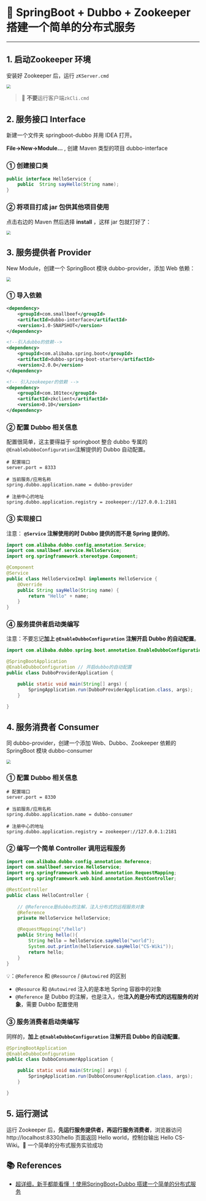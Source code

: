 # 💪 SpringBoot + Dubbo + Zookeeper 搭建一个简单的分布式服务

---

## 1. 启动Zookeeper 环境

安装好 Zookeeper 后，运行 `zKServer.cmd`

<img src="https://gitee.com/veal98/images/raw/master/img/20201129122149.png" style="zoom:67%;" />

> 🚨 **不要**运行客户端`zkCli.cmd`

## 2. 服务接口 Interface

新建一个文件夹 springboot-dubbo 并用 IDEA  打开。

**File->New->Module…** , 创建 Maven 类型的项目 dubbo-interface

### ① 创建接口类

```java
public interface HelloService {
    public  String sayHello(String name);
}
```

### ② 将项目打成  jar 包供其他项目使用

点击右边的 Maven 然后选择 **install** ，这样 jar 包就打好了：

<img src="https://gitee.com/veal98/images/raw/master/img/20201129104051.png" style="zoom: 67%;" />

## 3. 服务提供者 Provider

New Module，创建一个 SpringBoot 模块 dubbo-provider，添加 Web 依赖：

<img src="https://gitee.com/veal98/images/raw/master/img/20201129104539.png" style="zoom:67%;" />

### ① 导入依赖

```xml
<dependency>
    <groupId>com.smallbeef</groupId>
    <artifactId>dubbo-interface</artifactId>
    <version>1.0-SNAPSHOT</version>
</dependency>

<!--引入dubbo的依赖-->
<dependency>
    <groupId>com.alibaba.spring.boot</groupId>
    <artifactId>dubbo-spring-boot-starter</artifactId>
    <version>2.0.0</version>
</dependency>

<!-- 引入zookeeper的依赖 -->
<dependency>
    <groupId>com.101tec</groupId>
    <artifactId>zkclient</artifactId>
    <version>0.10</version>
</dependency>
```

### ② 配置 Dubbo 相关信息

配置很简单，这主要得益于 springboot 整合 dubbo 专属的`@EnableDubboConfiguration`注解提供的 Dubbo 自动配置。

```properties
# 配置端口
server.port = 8333

# 当前服务/应用名称
spring.dubbo.application.name = dubbo-provider

# 注册中心的地址
spring.dubbo.application.registry = zookeeper://127.0.0.1:2181
```

### ③ 实现接口

注意： **`@Service` 注解使用的时 Dubbo 提供的而不是 Spring 提供的**。

```java
import com.alibaba.dubbo.config.annotation.Service;
import com.smallbeef.service.HelloService;
import org.springframework.stereotype.Component;

@Component
@Service
public class HelloServiceImpl implements HelloService {
    @Override
    public String sayHello(String name) {
        return "Hello" + name;
    }
}
```

### ④ 服务提供者启动类编写

注意：不要忘记**加上 `@EnableDubboConfiguration` 注解开启 Dubbo 的自动配置**。

```java
import com.alibaba.dubbo.spring.boot.annotation.EnableDubboConfiguration;

@SpringBootApplication
@EnableDubboConfiguration // 开启dubbo的自动配置
public class DubboProviderApplication {

    public static void main(String[] args) {
        SpringApplication.run(DubboProviderApplication.class, args);
    }

}
```

## 4. 服务消费者 Consumer

同 dubbo-provider，创建一个添加 Web、Dubbo、Zookeeper 依赖的 SpringBoot 模块 dubbo-consumer

<img src="https://gitee.com/veal98/images/raw/master/img/20201129110432.png" style="zoom:67%;" />

### ① 配置 Dubbo 相关信息

```properties
# 配置端口
server.port = 8330

# 当前服务/应用名称
spring.dubbo.application.name = dubbo-consumer

# 注册中心的地址
spring.dubbo.application.registry = zookeeper://127.0.0.1:2181
```

### ② 编写一个简单 Controller 调用远程服务

```java
import com.alibaba.dubbo.config.annotation.Reference;
import com.smallbeef.service.HelloService;
import org.springframework.web.bind.annotation.RequestMapping;
import org.springframework.web.bind.annotation.RestController;

@RestController
public class HelloController {
	
    // @Reference是dubbo的注解，注入分布式的远程服务对象
    @Reference
    private HelloService helloService;

    @RequestMapping("/hello")
    public String hello(){
        String hello = helloService.sayHello("world");
        System.out.println(helloService.sayHello("CS-Wiki"));
        return hello;
    }
}
```

💡：`@Reference` 和 `@Resource` / `@Autowired` 的区别

- `@Resource` 和 `@Autowired` 注入的是本地 Spring 容器中的对象
- `@Reference` 是 Dubbo 的注解，也是注入，他**注入的是分布式的远程服务的对象**，需要 Dubbo 配置使用

### ③ 服务消费者启动类编写

同样的，**加上 `@EnableDubboConfiguration` 注解开启 Dubbo 的自动配置**。

```java
@SpringBootApplication
@EnableDubboConfiguration
public class DubboConsumerApplication {

    public static void main(String[] args) {
        SpringApplication.run(DubboConsumerApplication.class, args);
    }

}
```

## 5. 运行测试

运行 Zookeeper 后，**先运行服务提供者，再运行服务消费者**，浏览器访问 http://localhost:8330/hello 页面返回 Hello world，控制台输出 Hello CS-Wiki。🎉 一个简单的分布式服务实验成功

## 📚 References

- [超详细，新手都能看懂 ！使用SpringBoot+Dubbo 搭建一个简单的分布式服务](https://mp.weixin.qq.com/s?__biz=Mzg2OTA0Njk0OA==&mid=2247484809&idx=1&sn=a789eba40404e6501d51b24345b28906&source=41#wechat_redirect)